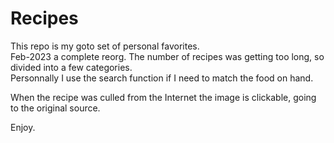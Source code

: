 # Recipes
This repo is my goto set of personal favorites.  
Feb-2023 a complete reorg.  The number of recipes was getting too long, so divided into a few categories.  
Personnally I use the search function if I need to match the food on hand.  

When the recipe was culled from the Internet the image is clickable, going to the original source.

Enjoy.  
